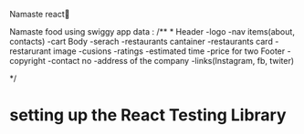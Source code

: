 Namaste react🙏

Namaste food using swiggy app data :
/**
 *
 Header
 -logo
 -nav items(about, contacts)
 -cart
 Body
    -serach
    -restaurants cantainer
    -restaurants card
        -restarurant image
        -cusions
        -ratings
        -estimated time
        -price for two
 Footer
    -copyright
    -contact no
    -address of the company
    -links(Instagram, fb, twiter)

*/


# setting up the React Testing Library 


